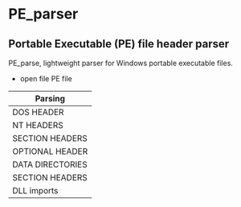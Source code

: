 # PE_parser
Portable Executable (PE) file header parser
------
PE_parse, lightweight parser for Windows portable executable files.

- open file PE file 

|Parsing |
|--|
| DOS HEADER |    
| NT HEADERS |  
| SECTION HEADERS |    
| OPTIONAL HEADER |  
| DATA DIRECTORIES |   
 |SECTION HEADERS  |    
 |DLL imports   | 
